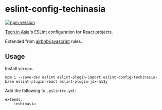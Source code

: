 # eslint-config-techinasia

[![npm version](https://badge.fury.io/js/eslint-config-techinasia.svg)](https://badge.fury.io/js/eslint-config-techinasiae)

[Tech in Asia](https://www.techinasia.com)'s ESLint configuration for React projects.

Extended from [airbnb/javascript](https://github.com/airbnb/javascript) rules.

## Usage

Install via `npm`.
```
npm i --save-dev eslint eslint-plugin-import eslint-config-techinasia-base eslint-plugin-react eslint-plugin-jsx-a11y
```


Add the following to `.eslintrc.yml`:

```
extends:
  - techinasia
```
